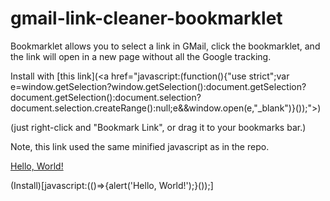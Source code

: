 # gmail-link-cleaner-bookmarklet
Bookmarklet allows you to select a link in GMail, click the bookmarklet, and the link will open in a new page without all the Google tracking.

Install with [this link](<a href="javascript:(function(){"use strict";var e=window.getSelection?window.getSelection():document.getSelection?document.getSelection():document.selection?document.selection.createRange():null;e&&window.open(e,"_blank")}());"></a>)

(just right-click and "Bookmark Link", or drag it to your bookmarks bar.)

Note, this link used the same minified javascript as in the repo.

<a href="javascript:(()=>{alert('Hello, World!');}());">Hello, World!</a>

(Install)[javascript:(()=>{alert('Hello, World!');}());]
